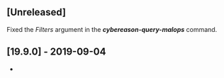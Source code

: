 ## [Unreleased]
Fixed the *Filters* argument in the ***cybereason-query-malops*** command.



## [19.9.0] - 2019-09-04
-